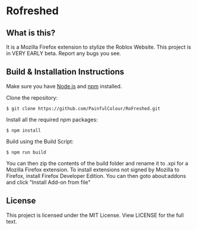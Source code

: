 # Rofreshed
## What is this?
It is a Mozilla Firefox extension to stylize the Roblox Website. This project is in VERY EARLY beta. Report any bugs you see.
## Build & Installation Instructions
Make sure you have [Node.js](https://nodejs.org) and [npm](https://www.npmjs.com/) installed.

Clone the repository:

``$ git clone https://github.com/PainfulColour/RoFreshed.git``

Install all the required npm packages:

``$ npm install``

Build using the Build Script:

``$ npm run build``

You can then zip the contents of the build folder and rename it to .xpi for a Mozilla Firefox extension.
To install extensions not signed by Mozilla to Firefox, install Firefox Developer Edition. You can then goto about:addons and click "Install Add-on from file"

## License
This project is licensed under the MIT License. View LICENSE for the full text.